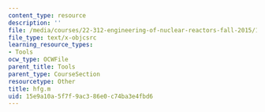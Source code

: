 ```yaml
---
content_type: resource
description: ''
file: /media/courses/22-312-engineering-of-nuclear-reactors-fall-2015/15e9a10a5f7f9ac386e0c74ba3e4fbd6_hfg.m
file_type: text/x-objcsrc
learning_resource_types:
- Tools
ocw_type: OCWFile
parent_title: Tools
parent_type: CourseSection
resourcetype: Other
title: hfg.m
uid: 15e9a10a-5f7f-9ac3-86e0-c74ba3e4fbd6
---
```

